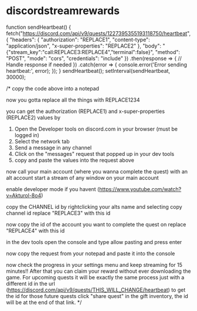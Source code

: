 # discordstreamrewards

function sendHeartbeat() {
  fetch("https://discord.com/api/v9/quests/1227395355193118750/heartbeat", {
      "headers": {
          "authorization": "REPLACE1",
          "content-type": "application/json",
          "x-super-properties": "REPLACE2"
      },
      "body": "{\"stream_key\":\"call:REPLACE3:REPLACE4\",\"terminal\":false}",
      "method": "POST",
      "mode": "cors",
      "credentials": "include"
  })
  .then(response => {
      // Handle response if needed
  })
  .catch(error => {
      console.error('Error sending heartbeat:', error);
  });
}
sendHeartbeat();
setInterval(sendHeartbeat, 30000);

/* 
copy the code above into a notepad

now you gotta replace all the things with REPLACE1234

you can get the authorization (REPLACE1) and x-super-properties (REPLACE2) values by 
1. Open the Developer tools on discord.com in your browser (must be logged in)
2. Select the network tab
3. Send a message in any channel
4. Click on the "messages" request that popped up in your dev tools
5. copy and paste the values into the request above

now call your main account (where you wanna complete the quest) with an alt account
start a stream of any window on your main account

enable developer mode if you havent (https://www.youtube.com/watch?v=Akturol-8o4)

copy the CHANNEL id by rightclicking your alts name and selecting copy channel id
replace "REPLACE3" with this id

now copy the id of the account you want to complete the quest on
replace "REPLACE4" with this id

in the dev tools open the console and type allow pasting and press enter

now copy the request from your notepad and paste it into the console

now check the progress in your settings menu and keep streaming for 15 minutes!! After that you can claim your reward without ever downloading the game.
For upcoming quests it will be exactly the same process just with a different id in the url (https://discord.com/api/v9/quests/THIS_WILL_CHANGE/heartbeat) to get the id for those future quests click "share quest" in the gift inventory, the id will be at the end of that link.
*/
